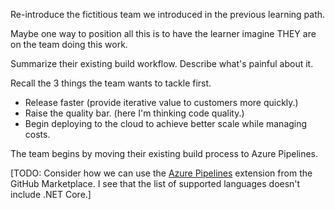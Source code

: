 Re-introduce the fictitious team we introduced in the previous learning path.

Maybe one way to position all this is to have the learner imagine THEY are on the team doing this work.

Summarize their existing build workflow. Describe what's painful about it.

Recall the 3 things the team wants to tackle first.

* Release faster (provide iterative value to customers more quickly.)
* Raise the quality bar. (here I'm thinking code quality.)
* Begin deploying to the cloud to achieve better scale while managing costs.

The team begins by moving their existing build process to Azure Pipelines.

[TODO: Consider how we can use the [Azure Pipelines](https://github.com/marketplace/azure-pipelines) extension from the GitHub Marketplace. I see that the list of supported languages doesn't include .NET Core.]